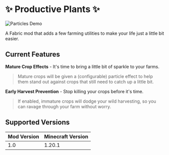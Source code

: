 # ✨ Productive Plants ✨

![Particles Demo](./demo/particles.gif)

A Fabric mod that adds a few farming utilities to make your life just a little bit easier.

## Current Features

**Mature Crop Effects** - It's time to bring a little bit of sparkle to your farms.

> Mature crops will be given a (configurable) particle effect to help them stand out against crops that still need to
> catch up a little bit.

**Early Harvest Prevention** - Stop killing your crops before it's time.

> If enabled, immature crops will dodge your wild harvesting, so you can ravage through your farm without worry.

## Supported Versions

| Mod Version | Minecraft Version |
|-------------|-------------------|
| 1.0         | 1.20.1            |

